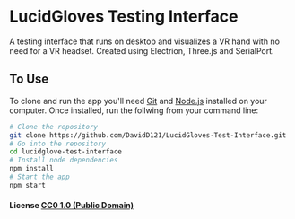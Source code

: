 # LucidGloves Testing Interface
A testing interface that runs on desktop and visualizes a VR hand with no need for a VR headset. Created using Electrion, Three.js and SerialPort.

## To Use

To clone and run the app you'll need [Git](https://git-scm.com) and [Node.js](https://nodejs.org/en/download/) installed on your computer. Once installed, run the follwing from your command line:

```bash
# Clone the repository
git clone https://github.com/DavidD121/LucidGloves-Test-Interface.git
# Go into the repository
cd lucidglove-test-interface
# Install node dependencies
npm install
# Start the app
npm start
```

#### License [CC0 1.0 (Public Domain)](LICENSE.md)
